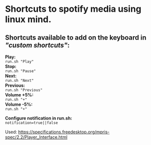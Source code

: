 # Shortcuts to spotify media using linux mind.

## Shortcuts available to add on the keyboard in *"custom shortcuts"*:

**Play:**  
`run.sh "Play"`  
**Stop:**  
`run.sh "Pause"`  
**Next:**  
`run.sh "Next"`  
**Previous:**  
`run.sh "Previous"`  
**Volume +5%:**  
`run.sh "+"`  
**Volume -5%:**  
`run.sh "+"`

**Configure notification in run.sh:**  
`notification=true||false` 

Used:
https://specifications.freedesktop.org/mpris-spec/2.2/Player_Interface.html